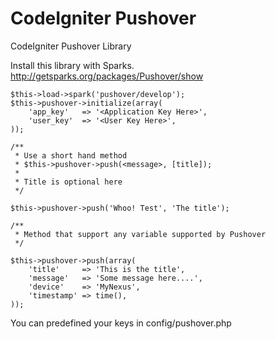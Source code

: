 CodeIgniter Pushover
===========

CodeIgniter Pushover Library

Install this library with Sparks. http://getsparks.org/packages/Pushover/show

	$this->load->spark('pushover/develop');
	$this->pushover->initialize(array(
		'app_key'	=> '<Application Key Here>',
		'user_key'	=> '<User Key Here>',
	));
	
	/**
	 * Use a short hand method
	 * $this->pushover->push(<message>, [title]);
	 * 
	 * Title is optional here
	 */
	
	$this->pushover->push('Whoo! Test', 'The title');
	
	/**
	 * Method that support any variable supported by Pushover
	 */
	 
	$this->pushover->push(array(
		'title'		=> 'This is the title',
		'message'	=> 'Some message here....',
		'device'	=> 'MyNexus',
		'timestamp'	=> time(),
	));

You can predefined your keys in config/pushover.php